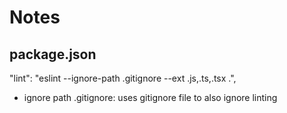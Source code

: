 # Notes

## package.json
"lint": "eslint --ignore-path .gitignore --ext .js,.ts,.tsx .",
- ignore path .gitignore: uses gitignore file to also ignore linting
